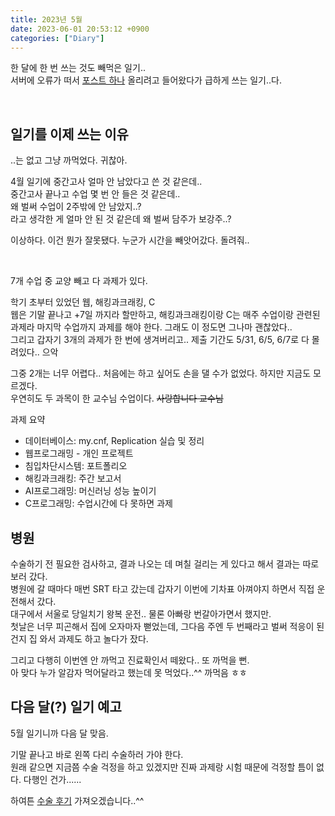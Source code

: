```yaml
---
title: 2023년 5월
date: 2023-06-01 20:53:12 +0900
categories: ["Diary"]
---
```


한 달에 한 번 쓰는 것도 빼먹은 일기..  
서버에 오류가 떠서 [포스트 하나](/posts/dovecot-imap-ssl-error/) 올리려고 들어왔다가 급하게 쓰는 일기..다.

<br/>

## 일기를 이제 쓰는 이유
..는 없고 그냥 까먹었다. 귀찮아.

4월 일기에 중간고사 얼마 안 남았다고 쓴 것 같은데..  
중간고사 끝나고 수업 몇 번 안 들은 것 같은데..  
왜 벌써 수업이 2주밖에 안 남았지..?  
라고 생각한 게 얼마 안 된 것 같은데 왜 벌써 담주가 보강주..?

이상하다. 이건 뭔가 잘못됐다. 누군가 시간을 빼앗어갔다. 돌려줘..

<br/>

7개 수업 중 교양 빼고 다 과제가 있다.

학기 초부터 있었던 웹, 해킹과크래킹, C  
웹은 기말 끝나고 +7일 까지라 할만하고, 해킹과크래킹이랑 C는 매주 수업이랑 관련된 과제라 마지막 수업까지 과제를 해야 한다. 그래도 이 정도면 그나마 괜찮았다..  
그리고 갑자기 3개의 과제가 한 번에 생겨버리고.. 제출 기간도 5/31, 6/5, 6/7로 다 몰려있다.. 으악

그중 2개는 너무 어렵다.. 처음에는 하고 싶어도 손을 댈 수가 없었다. 하지만 지금도 모르겠다.  
우연히도 두 과목이 한 교수님 수업이다. ~~사랑합니다 교수님~~

과제 요약
- 데이터베이스: my.cnf, Replication 실습 및 정리
- 웹프로그래밍 - 개인 프로젝트
- 침입차단시스템: 포트폴리오
- 해킹과크래킹: 주간 보고서
- AI프로그래밍: 머신러닝 성능 높이기
- C프로그래밍: 수업시간에 다 못하면 과제

## 병원
수술하기 전 필요한 검사하고, 결과 나오는 데 며칠 걸리는 게 있다고 해서 결과는 따로 보러 갔다.  
병원에 갈 때마다 매번 SRT 타고 갔는데 갑자기 이번에 기차표 아껴야지 하면서 직접 운전해서 갔다.  
대구에서 서울로 당일치기 왕복 운전.. 물론 아빠랑 번갈아가면서 했지만.  
첫날은 너무 피곤해서 집에 오자마자 뻗었는데, 그다음 주엔 두 번째라고 벌써 적응이 된 건지 집 와서 과제도 하고 놀다가 잤다.

그리고 다행히 이번엔 안 까먹고 진료확인서 떼왔다.. 또 까먹을 뻔.  
아 맞다 누가 알감자 먹어달라고 했는데 못 먹었다..^^ 까먹음 ㅎㅎ

## 다음 달(?) 일기 예고
5월 일기니까 다음 달 맞음.

기말 끝나고 바로 왼쪽 다리 수술하러 가야 한다.  
원래 같으면 지금쯤 수술 걱정을 하고 있겠지만 진짜 과제랑 시험 때문에 걱정할 틈이 없다. 다행인 건가......

하여튼 [수술 후기](/posts/diary-4/#수술-및-후기) 가져오겠습니다..^^
